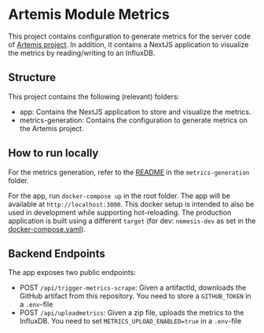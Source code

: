 # Artemis Module Metrics

This project contains configuration to generate metrics for the server code of [Artemis project](https://github.com/ls1intum/Artemis). In addition, it contains a NextJS application to visualize the metrics by reading/writing to an InfluxDB.

## Structure

This project contains the following (relevant) folders:

- app: Contains the NextJS application to store and visualize the metrics.
- metrics-generation: Contains the configuration to generate metrics on the Artemis project.

## How to run locally

For the metrics generation, refer to the [README](metrics-generation/README.md) in the `metrics-generation` folder.

For the app, run `docker-compose up` in the root folder. The app will be available at `http://localhost:3000`. This docker setup is intended to also be used in development while supporting hot-reloading. The production application is built using a different `target` (for dev: `nemesis-dev` as set in the [docker-compose.yaml](docker-compose.yml)).

## Backend Endpoints

The app exposes two public endpoints:

- POST `/api/trigger-metrics-scrape`: Given a artifactId, downloads the GitHub artifact from this repository. You need to store a `GITHUB_TOKEN` in a `.env`-file
- POST `/api/uploadmetrics`: Given a zip file, uploads the metrics to the InfluxDB. You need to set `METRICS_UPLOAD_ENABLED=true` in a `.env`-file

